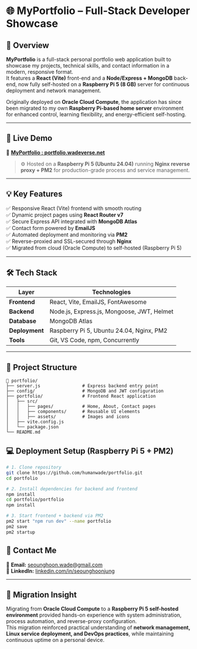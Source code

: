 # 🌐 MyPortfolio – Full-Stack Developer Showcase

## 🧩 Overview
**MyPortfolio** is a full-stack personal portfolio web application built to showcase my projects, technical skills, and contact information in a modern, responsive format.  
It features a **React (Vite)** front-end and a **Node/Express + MongoDB** back-end, now fully self-hosted on a **Raspberry Pi 5 (8 GB)** server for continuous deployment and network management.

Originally deployed on **Oracle Cloud Compute**, the application has since been migrated to my own **Raspberry Pi-based home server** environment for enhanced control, learning flexibility, and energy-efficient self-hosting.

---

## 🚀 Live Demo
🔗 **[MyPortfolio : portfolio.wadeverse.net](http://portfolio.wadeverse.net)**

> ⚙️ Hosted on a **Raspberry Pi 5 (Ubuntu 24.04)** running **Nginx reverse proxy + PM2** for production-grade process and service management.

---

## 💡 Key Features
✅ Responsive React (Vite) frontend with smooth routing  
✅ Dynamic project pages using **React Router v7**  
✅ Secure Express API integrated with **MongoDB Atlas**  
✅ Contact form powered by **EmailJS**  
✅ Automated deployment and monitoring via **PM2**  
✅ Reverse-proxied and SSL-secured through **Nginx**  
✅ Migrated from cloud (Oracle Compute) to self-hosted (Raspberry Pi 5)

---

## 🛠️ Tech Stack

| Layer | Technologies |
|--------|---------------|
| **Frontend** | React, Vite, EmailJS, FontAwesome |
| **Backend** | Node.js, Express.js, Mongoose, JWT, Helmet |
| **Database** | MongoDB Atlas |
| **Deployment** | Raspberry Pi 5, Ubuntu 24.04, Nginx, PM2 |
| **Tools** | Git, VS Code, npm, Concurrently |

---

## 📁 Project Structure
```text
📁 portfolio/
├── server.js                # Express backend entry point
├── config/                  # MongoDB and JWT configuration
├── portfolio/               # Frontend React application
│   ├── src/
│   │   ├── pages/           # Home, About, Contact pages
│   │   ├── components/      # Reusable UI elements
│   │   ├── assets/          # Images and icons
│   ├── vite.config.js
│   └── package.json
└── README.md
```

## 💻 Deployment Setup (Raspberry Pi 5 + PM2)
```bash
# 1. Clone repository
git clone https://github.com/humanwade/portfolio.git
cd portfolio

# 2. Install dependencies for backend and frontend
npm install
cd portfolio/portfolio
npm install

# 3. Start frontend + backend via PM2
pm2 start "npm run dev" --name portfolio
pm2 save
pm2 startup
```

## 💬 Contact Me
📧 **Email:** [seounghoon.wade@gmail.com](mailto:seounghoon.wade@gmail.com)  
💼 **LinkedIn:** [linkedin.com/in/seounghoonjung](https://linkedin.com/in/seounghoonjung)

---

## 🧠 Migration Insight
Migrating from **Oracle Cloud Compute** to a **Raspberry Pi 5 self-hosted environment** provided hands-on experience with system administration, process automation, and reverse-proxy configuration.  
This migration reinforced practical understanding of **network management, Linux service deployment, and DevOps practices**, while maintaining continuous uptime on a personal device.
